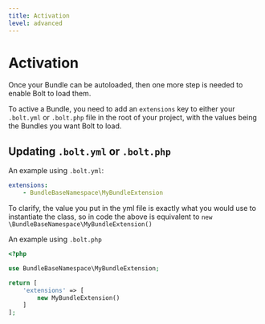 ```yaml
---
title: Activation
level: advanced
---
```

Activation
==========

Once your Bundle can be autoloaded, then one more step is needed to enable Bolt
to load them.

To active a Bundle, you need to add an `extensions` key to either your
`.bolt.yml` or `.bolt.php` file in the root of your project, with the values
being the Bundles you want Bolt to load.


Updating `.bolt.yml` or `.bolt.php`
-----------------------------------

An example using `.bolt.yml`:

```yaml
extensions:
    - BundleBaseNamespace\MyBundleExtension
```

To clarify, the value you put in the yml file is exactly what you would use to
instantiate the class, so in code the above is equivalent to
`new \BundleBaseNamespace\MyBundleExtension()`

An example using `.bolt.php`

```php
<?php

use BundleBaseNamespace\MyBundleExtension;

return [
    'extensions' => [
        new MyBundleExtension()
    ]
];
```

